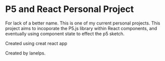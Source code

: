 # P5 and React Personal Project

For lack of a better name. This is one of my current personal projects.
This project aims to incoporate the P5.js library within React components, and eventually using component state to effect the p5 sketch.

Created using creat react app

Created by lanelps.
